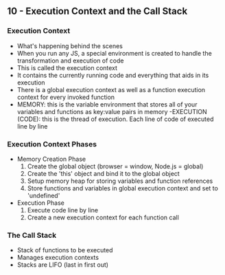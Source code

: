 ## 10 - Execution Context and the Call Stack

### Execution Context

- What's happening behind the scenes
- When you run any JS, a special environment is created to handle the transformation and execution of code
- This is called the execution context
- It contains the currently running code and everything that aids in its execution
- There is a global execution context as well as a function execution context for every invoked function
- MEMORY: this is the variable environment that stores all of your variables and functions as key:value pairs in memory
  -EXECUTION (CODE): this is the thread of execution. Each line of code of executed line by line

### Execution Context Phases

- Memory Creation Phase
  1.  Create the global object (browser = window, Node.js = global)
  2.  Create the 'this' object and bind it to the global object
  3.  Setup memory heap for storing variables and function references
  4.  Store functions and variables in global execution context and set to 'undefined'
- Execution Phase
  1.  Execute code line by line
  2.  Create a new execution context for each function call

### The Call Stack

- Stack of functions to be executed
- Manages execution contexts
- Stacks are LIFO (last in first out)
